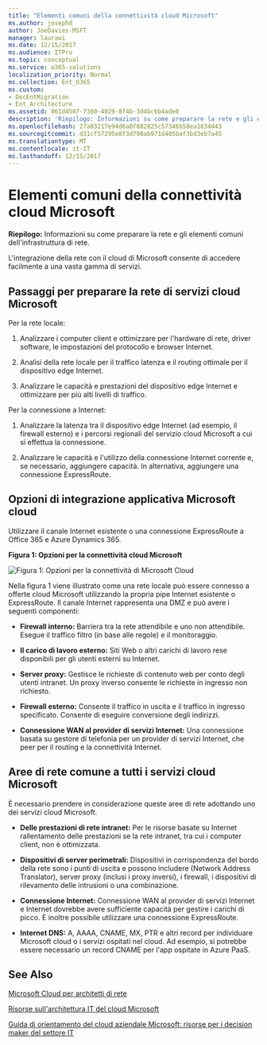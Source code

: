```yaml
---
title: "Elementi comuni della connettività cloud Microsoft"
ms.author: josephd
author: JoeDavies-MSFT
manager: laurawi
ms.date: 12/15/2017
ms.audience: ITPro
ms.topic: conceptual
ms.service: o365-solutions
localization_priority: Normal
ms.collection: Ent_O365
ms.custom:
- DecEntMigration
- Ent_Architecture
ms.assetid: 061d4507-7360-4029-8f4b-3d4bc6b4ade0
description: 'Riepilogo: Informazioni su come preparare la rete e gli elementi comuni dell''infrastruttura di rete.'
ms.openlocfilehash: 27a83217e94d6a0f882825c57346b58ea1834443
ms.sourcegitcommit: d31cf57295e8f3d798ab971d405baf3bd3eb7a45
ms.translationtype: MT
ms.contentlocale: it-IT
ms.lasthandoff: 12/15/2017
---
```

# <a name="common-elements-of-microsoft-cloud-connectivity"></a>Elementi comuni della connettività cloud Microsoft

 **Riepilogo:** Informazioni su come preparare la rete e gli elementi comuni dell'infrastruttura di rete.
  
L'integrazione della rete con il cloud di Microsoft consente di accedere facilmente a una vasta gamma di servizi.
  
## <a name="steps-to-prepare-your-network-for-microsoft-cloud-services"></a>Passaggi per preparare la rete di servizi cloud Microsoft
<a name="steps"> </a>

Per la rete locale:
  
1. Analizzare i computer client e ottimizzare per l'hardware di rete, driver software, le impostazioni del protocollo e browser Internet.
    
2. Analisi della rete locale per il traffico latenza e il routing ottimale per il dispositivo edge Internet.
    
3. Analizzare le capacità e prestazioni del dispositivo edge Internet e ottimizzare per più alti livelli di traffico.
    
Per la connessione a Internet:
  
1. Analizzare la latenza tra il dispositivo edge Internet (ad esempio, il firewall esterno) e i percorsi regionali del servizio cloud Microsoft a cui si effettua la connessione.
    
2. Analizzare le capacità e l'utilizzo della connessione Internet corrente e, se necessario, aggiungere capacità. In alternativa, aggiungere una connessione ExpressRoute.
    
## <a name="microsoft-cloud-connectivity-options"></a>Opzioni di integrazione applicativa Microsoft cloud
<a name="steps"> </a>

Utilizzare il canale Internet esistente o una connessione ExpressRoute a Office 365 e Azure Dynamics 365.
  
**Figura 1: Opzioni per la connettività cloud Microsoft**

![Figura 1:  Opzioni per la connettività di Microsoft Cloud](images/Network_Poster/CommonElements.png)

  
Nella figura 1 viene illustrato come una rete locale può essere connesso a offerte cloud Microsoft utilizzando la propria pipe Internet esistente o ExpressRoute. Il canale Internet rappresenta una DMZ e può avere i seguenti componenti:
  
- **Firewall interno:** Barriera tra la rete attendibile e uno non attendibile. Esegue il traffico filtro (in base alle regole) e il monitoraggio.
    
- **Il carico di lavoro esterno:** Siti Web o altri carichi di lavoro rese disponibili per gli utenti esterni su Internet.
    
- **Server proxy:** Gestisce le richieste di contenuto web per conto degli utenti intranet. Un proxy inverso consente le richieste in ingresso non richiesto.
    
- **Firewall esterno:** Consente il traffico in uscita e il traffico in ingresso specificato. Consente di eseguire conversione degli indirizzi.
    
- **Connessione WAN al provider di servizi Internet:** Una connessione basata su gestore di telefonia per un provider di servizi Internet, che peer per il routing e la connettività Internet.
    
## <a name="areas-of-networking-common-to-all-microsoft-cloud-services"></a>Aree di rete comune a tutti i servizi cloud Microsoft
<a name="steps"> </a>

È necessario prendere in considerazione queste aree di rete adottando uno dei servizi cloud Microsoft.
  
- **Delle prestazioni di rete intranet:** Per le risorse basate su Internet rallentamento delle prestazioni se la rete intranet, tra cui i computer client, non è ottimizzata.
    
- **Dispositivi di server perimetrali:** Dispositivi in corrispondenza del bordo della rete sono i punti di uscita e possono includere (Network Address Translator), server proxy (inclusi i proxy inversi), i firewall, i dispositivi di rilevamento delle intrusioni o una combinazione.
    
- **Connessione Internet:** Connessione WAN al provider di servizi Internet e Internet dovrebbe avere sufficiente capacità per gestire i carichi di picco. È inoltre possibile utilizzare una connessione ExpressRoute.
    
- **Internet DNS:** A, AAAA, CNAME, MX, PTR e altri record per individuare Microsoft cloud o i servizi ospitati nel cloud. Ad esempio, si potrebbe essere necessario un record CNAME per l'app ospitate in Azure PaaS.
    
## <a name="see-also"></a>See Also

<a name="steps"> </a>

[Microsoft Cloud per architetti di rete](microsoft-cloud-networking-for-enterprise-architects.md)
  
[Risorse sull'architettura IT del cloud Microsoft](microsoft-cloud-it-architecture-resources.md)

[Guida di orientamento del cloud aziendale Microsoft: risorse per i decision maker del settore IT](https://sway.com/FJ2xsyWtkJc2taRD)


